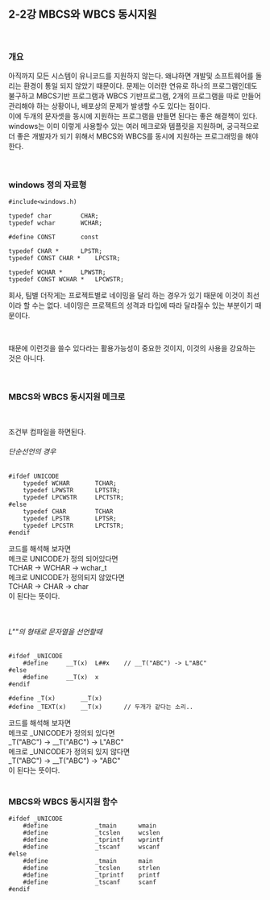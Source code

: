 ## 2-2강 MBCS와 WBCS 동시지원

<br>

### 개요
아직까지 모든 시스템이 유니코드를 지원하지 않는다. 왜냐하면 개발및 소프트웨어를 돌리는 환경이 통일 되지 않았기 때문이다.
문제는 이러한 연유로 하나의 프로그램인데도 불구하고 MBCS기반 프로그램과 WBCS 기반프로그램, 
2개의 프로그램을 따로 만들어 관리해야 하는 상황이나, 배포상의 문제가 발생할 수도 있다는 점이다.<br>
이에 두개의 문자셋을 동시에 지원하는 프로그램을 만들면 된다는 좋은 해결책이 있다.
windows는 이미 이렇게 사용할수 있는 여러 메크로와 템플릿을 지원하며,
궁극적으로 더 좋은 개발자가 되기 위해서 MBCS와 WBCS를 동시에 지원하는 프로그래밍을 해야한다.

<br>

### windows 정의 자료형
	#include<windows.h)

	typedef	char		CHAR;
	typedef	wchar		WCHAR;

	#define CONST		const

	typedef	CHAR *		LPSTR;
	typedef	CONST CHAR *	LPCSTR;
	
	typedef	WCHAR *		LPWSTR;
	typedef	CONST WCHAR *	LPCWSTR;
회사, 팀별 더작게는 프로젝트별로 네이밍을 달리 하는 경우가 있기 때문에 이것이 최선이라 할 수는 없다.
네이밍은 프로젝트의 성격과 타입에 따라 달라질수 있는 부분이기 때문이다.

<br>

때문에 이런것을 쓸수 있다라는 활용가능성이 중요한 것이지, 이것의 사용을 강요하는 것은 아니다.

<br>

### MBCS와 WBCS 동시지원 메크로
<br>

조건부 컴파일을 하면된다.

###### 단순선언의 경우
	#ifdef UNICODE
		typedef	WCHAR		TCHAR;
		typedef	LPWSTR		LPTSTR;
		typedef LPCWSTR		LPCTSTR;
	#else
		typedef CHAR		TCHAR
		typedef	LPSTR		LPTSR;
		typedef LPCSTR		LPCTSTR;
	#endif

코드를 해석해 보자면<br>
메크로 UNICODE가 정의 되어있다면<br>
TCHAR -> WCHAR -> wchar_t<br>
메크로 UNICODE가 정의되지 않았다면<br>
TCHAR -> CHAR -> char<br>
이 된다는 뜻이다.<br>

<br>

###### L""의 형태로 문자열을 선언할때

	#ifdef _UNICODE
		#define		__T(x)	L##x	// __T("ABC") -> L"ABC"
	#else
		#define		__T(x)	x
	#endif
		
	#define _T(x)		__T(x)
	#define _TEXT(x)	__T(x)		// 두개가 같다는 소리..

코드를 해석해 보자면<br>
메크로 _UNICODE가 정의되 있다면<br>
_T("ABC") -> __T("ABC") -> L"ABC"<br>
메크로 _UNICODE가 정의되 있지 않다면<br>
_T("ABC") -> __T("ABC") -> "ABC"<br>
이 된다는 뜻이다.<br>
<br>

### MBCS와 WBCS 동시지원 함수

	#ifdef _UNICODE
		#define				_tmain		wmain
		#define				_tcslen		wcslen
		#define				_tprintf	wprintf
		#define				_tscanf		wscanf
	#else
		#define				_tmain		main
		#define				_tcslen		strlen
		#define				_tprintf	printf
		#define				_tscanf		scanf
	#endif
